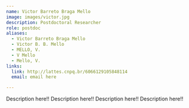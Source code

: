 ```yaml
---
name: Victor Barreto Braga Mello
image: images/victor.jpg
description: Postdoctoral Researcher
role: postdoc
aliases:
  - Victor Barreto Braga Mello
  - Victor B. B. Mello
  - MELLO, V.
  - V Mello
  - Mello, V.
links:
  link: http://lattes.cnpq.br/6066129105848114
  email: email here

---
```


Description here!!
Description here!!
Description here!!
Description here!!

